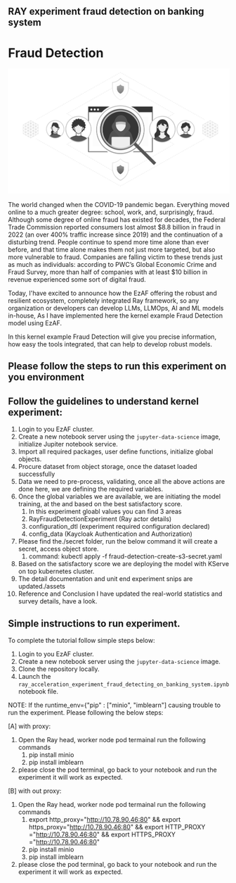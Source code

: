 ## RAY experiment fraud detection on banking system

# Fraud Detection
![fraud-detection-on-banking](images/760917096632023-logo.png)

The world changed when the COVID-19 pandemic began. Everything moved online to a much greater degree: school, work, and, surprisingly, fraud. Although some degree of online fraud has existed for decades, the Federal Trade Commission reported consumers lost almost $8.8 billion in fraud in 2022 (an over 400% traffic increase since 2019) and the continuation of a disturbing trend. People continue to spend more time alone than ever before, and that time alone makes them not just more targeted, but also more vulnerable to fraud. Companies are falling victim to these trends just as much as individuals: according to PWC’s Global Economic Crime and Fraud Survey, more than half of companies with at least $10 billion in revenue experienced some sort of digital fraud. 

Today, I'have excited to announce how the EzAF offering the robust and resilient ecosystem, completely integrated Ray framework, so any organization or developers can develop LLMs, LLMOps, AI and ML models in-house, As I have implemented here the kernel example Fraud Detection model using EzAF. 

In this kernel example Fraud Detection will give you precise information, how easy the tools integrated, that can help to develop robust models.


## Please follow the steps to run this experiment on you environment

## Follow the guidelines to understand kernel experiment:

1. Login to you EzAF cluster.
2. Create a new notebook server using the `jupyter-data-science` image, initialize Jupiter notebook service.
3. Import all required packages, user define functions, initialize global objects.
4. Procure dataset from object storage, once the dataset loaded successfully
5. Data we need to pre-process, validating, once all the above actions are done here, we are defining the required variables.
6. Once the global variables we are available, we are initiating the model training, at the and based on the best satisfactory score. 
    1. In this experiment gloabl values you can find 3 areas
    2. RayFraudDetectionExperiment (Ray actor details)
    3. configuration_dtl (experiment required configuration declared)
    4. config_data (Kaycloak Authentication and Authorization) 
7. Please find the./secret folder, run the below command it will create a secret, access object store.
    1. command: kubectl apply -f fraud-detection-create-s3-secret.yaml
8. Based on the satisfactory score we are deploying the model with KServe on top kubernetes cluster.
9. The detail documentation and unit end experiment snips are updated./assets
10. Reference and Conclusion I have updated the real-world statistics and survey details, have a look.

## Simple instructions to run experiment.

To complete the tutorial follow simple steps below:

1. Login to you EzAF cluster.
2. Create a new notebook server using the `jupyter-data-science` image.
3. Clone the repository locally.
4. Launch the `ray_acceleration_experiment_fraud_detecting_on_banking_system.ipynb` notebook file.

NOTE: If the runtime_env={"pip" : ["minio", "imblearn"] causing trouble to run the experiment.
Please following the below steps:

[A] with proxy:
1. Open the Ray head, worker node pod termainal run the following commands 
    1. pip install minio
    2. pip install imblearn
2. please close the pod terminal, go back to your notebook and run the experiment it will work as expected. 

[B] with out proxy:
1. Open the Ray head, worker node pod termainal run the following commands 
    1. export http_proxy="http://10.78.90.46:80" && export https_proxy="http://10.78.90.46:80" && export HTTP_PROXY ="http://10.78.90.46:80"  && export HTTPS_PROXY ="http://10.78.90.46:80" 
    2. pip install minio
    3. pip install imblearn
2. please close the pod terminal, go back to your notebook and run the experiment it will work as expected.